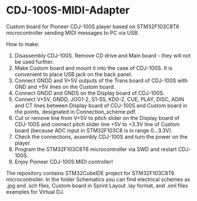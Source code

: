 # CDJ-100S-MIDI-Adapter
Custom board for Pioneer CDJ-100S player based on STM32F103C8T6 microcontroller sending MIDI messages to PC via USB.

How to make:
1. Disassembly CDJ-100S. Remove CD drive and Main board - they will not be used further.
2. Make Custom board and mount it into the case of CDJ-100S. It is convenient to place USB jack on the back panel.
3. Connect GNDD and V+5V outputs of the Trans board of CDJ-100S with GND and +5V lines on the Custom board.
4. Connect GNDD and GNDS on the Display board of CDJ-100S.
5. Connect V+5V, GNDD, JOG1-2, S1-S5, KD0-2, CUE, PLAY, DISC, ADIN and CT lines between Display board of CDJ-100S and Custom board in the points, designated in Connection_scheme.pdf.
6. Cut or remove line from V+5V to pitch slider on the Display board of CDJ-100S and connect pitch slider line +5V to +3.3V line of Custom board (because ADC input in STM32F103C8 is in range 0...3.3V).
7. Check the connections, assembly CDJ-100S and turn the power on the player.
8. Program the STM32F103C8T6 microcontroller via SWD and restart CDJ-100S.
9. Enjoy Pioneer CDJ-100S MIDI controller!

The repository contains STM32CubeIDE project for STM32F103C8T6 microcontroller. In the folder Schematics you can find electrical schemes as .jpg and .sch files, Custom board in Sprint Layout .lay format, and .xml files examples for Virtual DJ.
